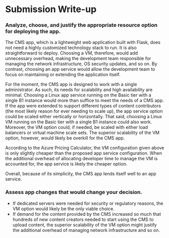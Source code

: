 # Submission Write-up

### Analyze, choose, and justify the appropriate resource option for deploying the app.

The CMS app, which is a lightweight web application built with Flask, does not need a highly customized technology stack to run. It is also straightforward to deploy. Choosing a VM, therefore, would add unnecessary overhead, making the development team responsible for managing the network infrastructure, OS security updates, and so on. By contrast, choosing an app service would allow the development team to focus on maintaining or extending the application itself.

For the moment, the CMS app is designed to work with a single administrator. As such, its needs for scalability and high availability are minimal. Choosing a Linux app service running on the Basic tier with a single B1 instance would more than suffice to meet the needs of a CMS app. If the app were extended to support different types of content contributors (the most likely reason for ever needing to scale up), the app service option could be scaled either vertically or horizontally. That said, choosing a Linux VM  running on the Basic tier with a single B1 instance could also work. Moreover, the VM option could, if needed, be scaled with either load balancers or virtual machine scale sets. The superior scalability of the VM option, however, would likely be overkill for the CMS app.

According to the Azure Pricing Calculator, the VM configuration given above is only slightly cheaper than the  proposed app service configuration. When the additional overhead of allocating developer time to manage the VM is accounted for, the app service is likely the cheaper option.

Overall, because of its simplicity, the CMS app lends itself well to an app service.



### Assess app changes that would change your decision.

- If dedicated servers were needed for security or regulatory reasons, the VM option would likely be the only viable choice. 
- If demand for the content provided by the CMS increased so much that hundreds of new content creators needed to start using the CMS to upload content, the superior scalability of the VM option might justify the additional overhead of managing network infrastructure and so on. 